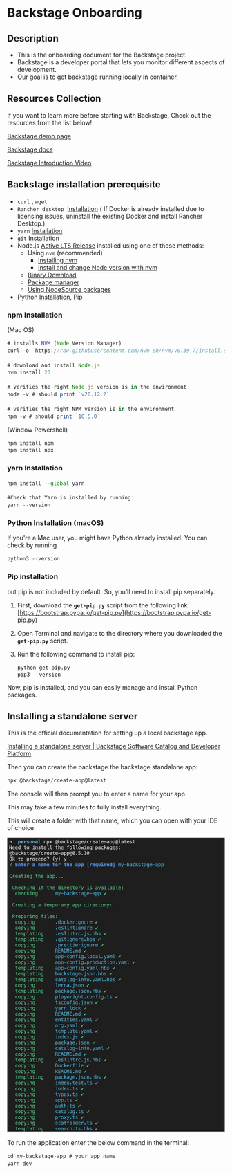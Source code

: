 # Backstage Onboarding

## Description

- This is the onboarding document for the Backstage project.
- Backstage is a developer portal that lets you monitor different aspects of development.
- Our goal is to get backstage running locally in container.

## Resources Collection

If you want to learn more before starting with Backstage, Check out the resources from the list below!

[Backstage demo page](https://demo.backstage.io/home)

[Backstage docs](https://backstage.io/docs/overview/what-is-backstage)

[Backstage Introduction Video](https://www.youtube.com/playlist?list=PLGVPcLSzJXQos1O18dvKoW2XSczz2I2lH)

## Backstage installation prerequisite

- `curl` , `wget`
- `Rancher desktop`  [Installation](https://github.com/rancher-sandbox/rancher-desktop/releases)
( If Docker is already installed due to licensing issues, uninstall the existing Docker and install Rancher Desktop.)
- `yarn` [Installation](https://classic.yarnpkg.com/en/docs/install)
- `git` [Installation](https://github.com/git-guides/install-git)
- Node.js [Active LTS Release](https://nodejs.org/en/about/previous-releases) installed using one of these methods:
    - Using `nvm` (recommended)
        - [Installing nvm](https://github.com/nvm-sh/nvm#install--update-script)
        - [Install and change Node version with nvm](https://nodejs.org/en/download/package-manager/#nvm)
    - [Binary Download](https://nodejs.org/en/download/)
    - [Package manager](https://nodejs.org/en/download/package-manager/)
    - [Using NodeSource packages](https://github.com/nodesource/distributions/blob/master/README.md)
- Python [Installation](https://www.python.org/downloads/), Pip

### npm Installation

(Mac OS)

```jsx
# installs NVM (Node Version Manager)
curl -o- https://raw.githubusercontent.com/nvm-sh/nvm/v0.39.7/install.sh | bash

# download and install Node.js
nvm install 20

# verifies the right Node.js version is in the environment
node -v # should print `v20.12.2`

# verifies the right NPM version is in the environment
npm -v # should print `10.5.0`
```

(Window Powershell)

```jsx
npm install npm
npm install npx
```

### yarn Installation

```jsx
npm install --global yarn

#Check that Yarn is installed by running:
yarn --version
```

### Python Installation (macOS)

If you're a Mac user, you might have Python already installed. You can check by running

```jsx
python3 --version

```

### Pip installation

but pip is not included by default. So, you’ll need to install pip separately.

1. First, download the **`get-pip.py`** script from the following link:
[https://bootstrap.pypa.io/get-pip.py](https://bootstrap.pypa.io/get-pip.py)
2. Open Terminal and navigate to the directory where you downloaded the **`get-pip.py`** script.
3. Run the following command to install pip:
    
    ```
    python get-pip.py
    pip3 --version
    ```
    

Now, pip is installed, and you can easily manage and install Python packages.

## Installing a standalone server

This is the official documentation for setting up a local backstage app.

[Installing a standalone server | Backstage Software Catalog and Developer Platform](https://backstage.io/docs/getting-started/)

Then you can create the backstage the backstage standalone app:

```jsx
npx @backstage/create-app@latest
```

The console will then prompt you to enter a name for your app.

This may take a few minutes to fully install everything.

This will create a folder with that name, which you can open with your IDE of choice. 

![Untitled](Image/Untitled.png)

To run the application enter the below command in the terminal:

```jsx
cd my-backstage-app # your app name
yarn dev
```